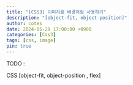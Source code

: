 ```yaml
---
title: "[CSS3] 이미지를 배경처럼 사용하기"
description: "[object-fit, object-position]"
author: cotes
date: 2024-05-29 17:00:00 +0900
categories: [Css3]
tags: [css, image]
pin: true
---
```


TODO :

CSS [object-fit, object-position , flex]




